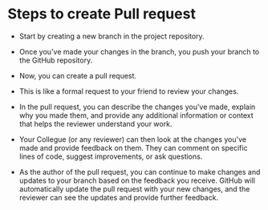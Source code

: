 # Steps to create Pull request

- Start by creating a new branch in the project repository. 

- Once you've made your changes in the branch, you push your branch to the GitHub repository.

- Now, you can create a pull request. 

- This is like a formal request to your friend to review your changes. 

- In the pull request, you can describe the changes you've made, explain why you made them, and provide any additional information or context that helps the reviewer understand your work.

- Your Collegue (or any reviewer) can then look at the changes you've made and provide feedback on them. They can comment on specific lines of code, suggest improvements, or ask questions.

- As the author of the pull request, you can continue to make changes and updates to your branch based on the feedback you receive. GitHub will automatically update the pull request with your new changes, and the reviewer can see the updates and provide further feedback.